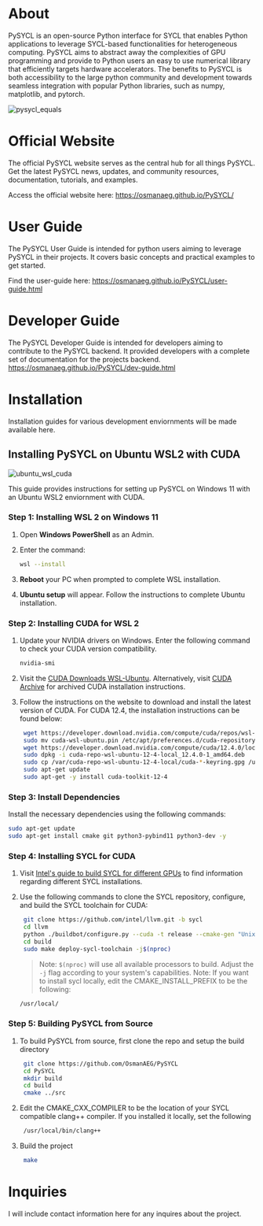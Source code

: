 # About
PySYCL is an open-source Python interface for SYCL that enables Python applications to leverage SYCL-based functionalities for heterogeneous computing. PySYCL aims to abstract away the complexities of GPU programming and provide to Python users an easy to use numerical library that efficiently targets hardware accelerators. The benefits to PySYCL is both accessibility to the large python community and development towards seamless integration with popular Python libraries, such as numpy, matplotlib, and pytorch.

![pysycl_equals](https://github.com/OsmanAEG/PySYCL/assets/79581083/ba5a297e-0941-4034-bb34-1bf97b4c7e91)

# Official Website
The official PySYCL website serves as the central hub for all things PySYCL. Get the latest PySYCL news, updates, and community resources, documentation, tutorials, and examples.

Access the official website here: https://osmanaeg.github.io/PySYCL/

# User Guide
The PySYCL User Guide is intended for python users aiming to leverage PySYCL in their projects. It covers basic concepts and practical examples to get started.

Find the user-guide here: https://osmanaeg.github.io/PySYCL/user-guide.html

# Developer Guide
The PySYCL Developer Guide is intended for developers aiming to contribute to the PySYCL backend. It provided developers with a complete set of documentation for the projects backend.
https://osmanaeg.github.io/PySYCL/dev-guide.html

# Installation
Installation guides for various development enviornments will be made available here.

## Installing PySYCL on Ubuntu WSL2 with CUDA
![ubuntu_wsl_cuda](https://github.com/OsmanAEG/PySYCL/assets/79581083/d031f799-7f77-424b-986c-720b1078b7f2)

This guide provides instructions for setting up PySYCL on Windows 11 with an Ubuntu WSL2 enviornment with CUDA. 

### Step 1: Installing WSL 2 on Windows 11

1. Open **Windows PowerShell** as an Admin.
2. Enter the command:
   ```bash
   wsl --install
   ```

3. **Reboot** your PC when prompted to complete WSL installation.
4. **Ubuntu setup** will appear. Follow the instructions to complete Ubuntu installation.

### Step 2: Installing CUDA for WSL 2

1. Update your NVIDIA drivers on Windows. Enter the following command to check your CUDA version compatibility.
   ```bash
   nvidia-smi
   ```
2. Visit the [CUDA Downloads WSL-Ubuntu](https://developer.nvidia.com/cuda-downloads?target_os=Linux&target_arch=x86_64&Distribution=WSL-Ubuntu&target_version=2.0&target_type=deb_local). Alternatively, visit [CUDA Archive](https://developer.nvidia.com/cuda-toolkit-archive) for archived CUDA installation instructions.
3. Follow the instructions on the website to download and install the latest version of CUDA. For CUDA 12.4, the installation instructions can be found below:

   ```bash
    wget https://developer.download.nvidia.com/compute/cuda/repos/wsl-ubuntu/x86_64/cuda-wsl-ubuntu.pin
    sudo mv cuda-wsl-ubuntu.pin /etc/apt/preferences.d/cuda-repository-pin-600
    wget https://developer.download.nvidia.com/compute/cuda/12.4.0/local_installers/cuda-repo-wsl-ubuntu-12-4-local_12.4.0-1_amd64.deb
    sudo dpkg -i cuda-repo-wsl-ubuntu-12-4-local_12.4.0-1_amd64.deb
    sudo cp /var/cuda-repo-wsl-ubuntu-12-4-local/cuda-*-keyring.gpg /usr/share/keyrings/
    sudo apt-get update
    sudo apt-get -y install cuda-toolkit-12-4
   ```

### Step 3: Install Dependencies

Install the necessary dependencies using the following commands:

```bash
sudo apt-get update
sudo apt-get install cmake git python3-pybind11 python3-dev -y
```

### Step 4: Installing SYCL for CUDA

1. Visit [Intel's guide to build SYCL for different GPUs](https://www.intel.com/content/www/us/en/developer/articles/technical/compiling-sycl-with-different-gpus.html) to find information regarding different SYCL installations.
2. Use the following commands to clone the SYCL repository, configure, and build the SYCL toolchain for CUDA:

   ```bash
    git clone https://github.com/intel/llvm.git -b sycl
    cd llvm
    python ./buildbot/configure.py --cuda -t release --cmake-gen "Unix Makefiles"
    cd build
    sudo make deploy-sycl-toolchain -j$(nproc)
   ```

   > Note: `$(nproc)` will use all available processors to build. Adjust the `-j` flag according to your system's capabilities.
   > Note: If you want to install sycl locally, edit the CMAKE_INSTALL_PREFIX to be the following:

   ```bash
   /usr/local/
   ```

### Step 5: Building PySYCL from Source

1. To build PySYCL from source, first clone the repo and setup the build directory
   ```bash
    git clone https://github.com/OsmanAEG/PySYCL
    cd PySYCL
    mkdir build
    cd build
    cmake ../src
   ```
2. Edit the CMAKE_CXX_COMPILER to be the location of your SYCL compatible clang++ compiler. If you installed it locally, set the following
   ```bash
    /usr/local/bin/clang++
   ```
3. Build the project
   ```bash
    make
   ```

# Inquiries
I will include contact information here for any inquires about the project.
